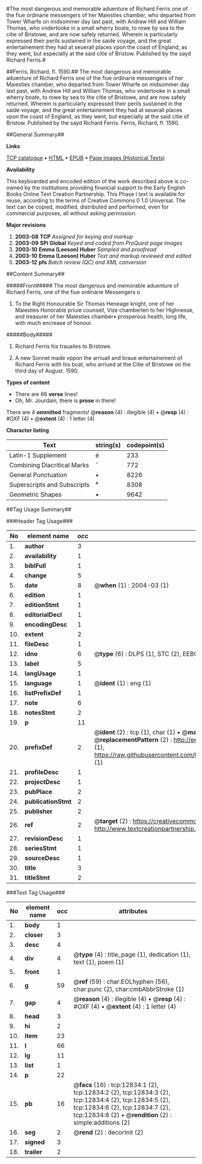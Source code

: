 #The most dangerous and memorable aduenture of Richard Ferris one of the fiue ordinarie messengers of her Maiesties chamber, who departed from Tower Wharfe on midsommer day last past, with Andrew Hill and William Thomas, who vndertooke in a small wherry boate, to rowe by sea to the citie of Bristowe, and are now safely returned. Wherein is particularly expressed their perils sustained in the saide voyage, and the great entertainement they had at seuerall places vpon the coast of England, as they went, but especially at the said citie of Bristow. Published by the sayd Richard Ferris.#

##Ferris, Richard, fl. 1590.##
The most dangerous and memorable aduenture of Richard Ferris one of the fiue ordinarie messengers of her Maiesties chamber, who departed from Tower Wharfe on midsommer day last past, with Andrew Hill and William Thomas, who vndertooke in a small wherry boate, to rowe by sea to the citie of Bristowe, and are now safely returned. Wherein is particularly expressed their perils sustained in the saide voyage, and the great entertainement they had at seuerall places vpon the coast of England, as they went, but especially at the said citie of Bristow. Published by the sayd Richard Ferris.
Ferris, Richard, fl. 1590.

##General Summary##

**Links**

[TCP catalogue](http://www.ota.ox.ac.uk/tcp/)  • 
[HTML](http://tei.it.ox.ac.uk/tcp/Texts-HTML/free/A00/A00702.html)  • 
[EPUB](http://tei.it.ox.ac.uk/tcp/Texts-EPUB/free/A00/A00702.epub) • 
[Page images (Historical Texts)](https://data.historicaltexts.jisc.ac.uk/view?pubId=eebo-99847773e&pageId=eebo-99847773e-12834-1)

**Availability**

This keyboarded and encoded edition of the
	       work described above is co-owned by the institutions
	       providing financial support to the Early English Books
	       Online Text Creation Partnership. This Phase I text is
	       available for reuse, according to the terms of Creative
	       Commons 0 1.0 Universal. The text can be copied,
	       modified, distributed and performed, even for
	       commercial purposes, all without asking permission.

**Major revisions**

1. __2003-08__ __TCP__ *Assigned for keying and markup*
1. __2003-09__ __SPi Global__ *Keyed and coded from ProQuest page images*
1. __2003-10__ __Emma (Leeson) Huber__ *Sampled and proofread*
1. __2003-10__ __Emma (Leeson) Huber__ *Text and markup reviewed and edited*
1. __2003-12__ __pfs__ *Batch review (QC) and XML conversion*

##Content Summary##

#####Front#####
The most dangerous and memorable aduenture of Richard Ferris, one of the fiue ordinarie Messengers o
1. To the Right Honourable Sir Thomas Heneage knight, one of her Maiesties Honorable priuie counsell, Vize chamberlen to her Highnesse, and treasurer of her Maiesties chamber▪ prosperous health, long life, with much encrease of honour.

#####Body#####

1. Richard Ferris his trauailes to Bristowe.

1. A new Sonnet made vppon the arriuall and braue entertainement of Richard Ferris with his boat, who arriued at the Citie of Bristowe on the third day of August. 1590.

**Types of content**

  * There are 66 **verse** lines!
  * Oh, Mr. Jourdain, there is **prose** in there!

There are 4 **ommitted** fragments! 
 @__reason__ (4) : illegible (4)  •  @__resp__ (4) : #OXF (4)  •  @__extent__ (4) : 1 letter (4)

**Character listing**


|Text|string(s)|codepoint(s)|
|---|---|---|
|Latin-1 Supplement|é|233|
|Combining             Diacritical Marks|̄|772|
|General Punctuation|•|8226|
|Superscripts             and Subscripts|⁴|8308|
|Geometric Shapes|▪|9642|

##Tag Usage Summary##

###Header Tag Usage###

|No|element name|occ|attributes|
|---|---|---|---|
|1.|__author__|3||
|2.|__availability__|1||
|3.|__biblFull__|1||
|4.|__change__|5||
|5.|__date__|8| @__when__ (1) : 2004-03 (1)|
|6.|__edition__|1||
|7.|__editionStmt__|1||
|8.|__editorialDecl__|1||
|9.|__encodingDesc__|1||
|10.|__extent__|2||
|11.|__fileDesc__|1||
|12.|__idno__|6| @__type__ (6) : DLPS (1), STC (2), EEBO-CITATION (1), PROQUEST (1), VID (1)|
|13.|__label__|5||
|14.|__langUsage__|1||
|15.|__language__|1| @__ident__ (1) : eng (1)|
|16.|__listPrefixDef__|1||
|17.|__note__|6||
|18.|__notesStmt__|2||
|19.|__p__|11||
|20.|__prefixDef__|2| @__ident__ (2) : tcp (1), char (1)  •  @__matchPattern__ (2) : ([0-9\-]+):([0-9IVX]+) (1), (.+) (1)  •  @__replacementPattern__ (2) : http://eebo.chadwyck.com/downloadtiff?vid=$1&page=$2 (1), https://raw.githubusercontent.com/textcreationpartnership/Texts/master/tcpchars.xml#$1 (1)|
|21.|__profileDesc__|1||
|22.|__projectDesc__|1||
|23.|__pubPlace__|2||
|24.|__publicationStmt__|2||
|25.|__publisher__|2||
|26.|__ref__|2| @__target__ (2) : https://creativecommons.org/publicdomain/zero/1.0/ (1), http://www.textcreationpartnership.org/docs/. (1)|
|27.|__revisionDesc__|1||
|28.|__seriesStmt__|1||
|29.|__sourceDesc__|1||
|30.|__title__|3||
|31.|__titleStmt__|2||


###Text Tag Usage###

|No|element name|occ|attributes|
|---|---|---|---|
|1.|__body__|1||
|2.|__closer__|3||
|3.|__desc__|4||
|4.|__div__|4| @__type__ (4) : title_page (1), dedication (1), text (1), poem (1)|
|5.|__front__|1||
|6.|__g__|59| @__ref__ (59) : char:EOLhyphen (56), char:punc (2), char:cmbAbbrStroke (1)|
|7.|__gap__|4| @__reason__ (4) : illegible (4)  •  @__resp__ (4) : #OXF (4)  •  @__extent__ (4) : 1 letter (4)|
|8.|__head__|3||
|9.|__hi__|2||
|10.|__item__|23||
|11.|__l__|66||
|12.|__lg__|11||
|13.|__list__|1||
|14.|__p__|22||
|15.|__pb__|16| @__facs__ (16) : tcp:12834:1 (2), tcp:12834:2 (2), tcp:12834:3 (2), tcp:12834:4 (2), tcp:12834:5 (2), tcp:12834:6 (2), tcp:12834:7 (2), tcp:12834:8 (2)  •  @__rendition__ (2) : simple:additions (2)|
|16.|__seg__|2| @__rend__ (2) : decorInit (2)|
|17.|__signed__|3||
|18.|__trailer__|2||
